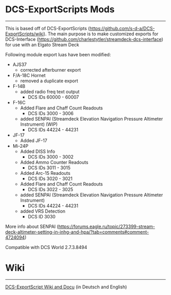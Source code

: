 # DCS-ExportScripts Mods
---

This is based off of DCS-ExportScripts (https://github.com/s-d-a/DCS-ExportScripts/wiki). The main purpose is to make customized exports for DCS-Interface (https://github.com/charlestytler/streamdeck-dcs-interface) for use with an Elgato Stream Deck 

Following module export luas have been modified:
- AJS37
  - corrected afterburner export
- F/A-18C Hornet
  - removed a duplicate export
- F-14B
  - added radio freq text output 
    - DCS IDs 60000 - 60007
- F-16C
  - Added Flare and Chaff Count Readouts
    - DCS IDs 3000 - 3006
  - added SENPAI (Streamdeck Elevation Navigation Pressure Altimeter Instrument) (WIP)
    - DCS IDs 44224 - 44231
- JF-17
  - Added JF-17
- Mi-24P
  - Added DISS Info
    - DCS IDs 3000 - 3002
  - Added Ammo Counter Readouts
    - DCS IDs 3011 - 3015
  - Added Arc-15 Readouts
    - DCS IDs 3020 - 3021
  - Added Flare and Chaff Count Readouts
    - DCS IDs 3022 - 3025
  - added SENPAI (Streamdeck Elevation Navigation Pressure Altimeter Instrument)
    - DCS IDs 44224 - 44231
  - added VRS Detection
    - DCS ID 3030  

More info about SENPAI (https://forums.eagle.ru/topic/273399-stream-deck-altimeter-setting-in-inhg-and-hpa/?tab=comments#comment-4724094)

Compatible with DCS World 2.7.3.8494

# Wiki
---
[DCS-ExportScript Wiki and Docu](https://github.com/s-d-a/DCS-ExportScripts/wiki) (in Deutsch and English)
